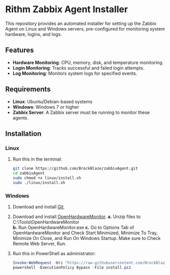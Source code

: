 # Rithm Zabbix Agent Installer

This repository provides an automated installer for setting up the Zabbix Agent on Linux and Windows servers, pre-configured for monitoring system hardware, logins, and logs.

## Features

- **Hardware Monitoring**: CPU, memory, disk, and temperature monitoring.
- **Login Monitoring**: Tracks successful and failed login attempts.
- **Log Monitoring**: Monitors system logs for specified events.

## Requirements

- **Linux**: Ubuntu/Debian-based systems
- **Windows**: Windows 7 or higher
- **Zabbix Server**: A Zabbix server must be running to monitor these agents.

## Installation

### Linux

1. Run this in the terminal:
   ```bash
   git clone https://github.com/BrockBlaze/zabbixAgent.git
   cd zabbixAgent
   sudo chmod +x linux/install.sh
   sudo ./linux/install.sh
   ```

### Windows

1. Download and install [Git](https://git-scm.com/download/win).

2. Download and install [OpenHardwareMonitor](https://openhardwaremonitor.org/downloads/).
   **a.** Unzip files to C:\Tools\OpenHardwareMonitor\
   **b.** Run OpenHardwareMonitor.exe
   **c.** Go to Options Tab of OpenHardwareMonitor and Check Start Minimized, Minimize To Tray, Minimize On Close, and Run On Windows Startup. Make sure to Check Remote Web Server, Run.

2. Run this in PowerShell as administrator:
   ```powershell
   Invoke-WebRequest -Uri "https://raw.githubusercontent.com/BrockBlaze/zabbixAgent/main/windows/install.ps1" -OutFile "install.ps1"
   powershell -ExecutionPolicy Bypass -File install.ps1
   ```
